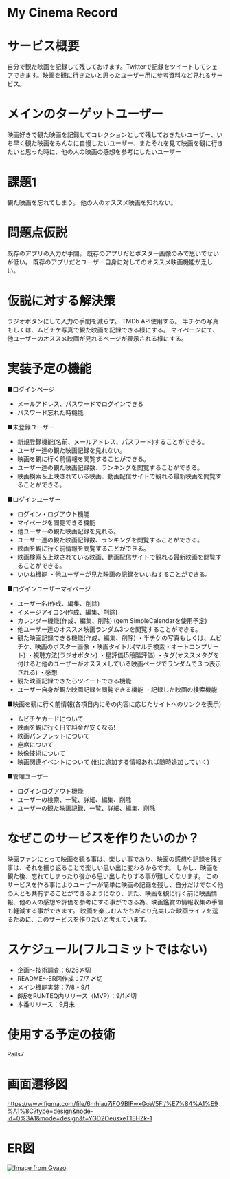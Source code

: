 # My Cinema Record

# サービス概要
 自分で観た映画を記録して残しておけます。Twitterで記録をツイートしてシェアできます。映画を観に行きたいと思ったユーザー用に参考資料など見れるサービス。


# メインのターゲットユーザー
 映画好きで観た映画を記録してコレクションとして残しておきたいユーザー、いち早く観た映画をみんなに自慢したいユーザー、またそれを見て映画を観に行きたいと思った時に、他の人の映画の感想を参考にしたいユーザー


# 課題1
観た映画を忘れてしまう。
他の人のオススメ映画を知れない。

# 問題点仮説
既存のアプリの入力が手間。
既存のアプリだとポスター画像のみで思いでせいが低い。
既存のアプリだとユーザー自身に対してのオススメ映画機能が乏しい。

# 仮説に対する解決策
ラジオボタンにして入力の手間を減らす。
TMDb API使用する。
半チケの写真もしくは、ムビチケ写真で観た映画を記録できる様にする。
マイページにて、他ユーザーのオススメ映画が見れるページが表示される様にする。


# 実装予定の機能
■ログインページ
- メールアドレス、パスワードでログインできる
- パスワード忘れた時機能

■未登録ユーザー
- 新規登録機能(名前、メールアドレス、パスワード)することができる。
- ユーザー達の観た映画記録を見れない。
- 映画を観に行く前情報を閲覧することができる。
- ユーザー達の観た映画記録数、ランキングを閲覧することができる。
- 映画検索＆上映されている映画、動画配信サイトで観れる最新映画を閲覧することができる。


■ログインユーザー
- ログイン・ログアウト機能
- マイページを閲覧できる機能
- 他ユーザーの観た映画記録を見れる。
- ユーザー達の観た映画記録数、ランキングを閲覧することができる。
- 映画を観に行く前情報を閲覧することができる。
- 映画検索＆上映されている映画、動画配信サイトで観れる最新映画を閲覧することができる。
- いいね機能
・他ユーザーが見た映画の記録をいいねすることができる。

■ログインユーザーマイページ
- ユーザー名(作成、編集、削除)
- イメージアイコン(作成、編集、削除)
- カレンダー機能(作成、編集、削除)
(gem SimpleCalendarを使用予定)
- 他ユーザー達のオススメ映画ランダム3つを閲覧することができる。
- 観た映画記録できる機能(作成、編集、削除)
・半チケの写真もしくは、ムビチケ、映画のポスター画像
・映画タイトル(マルチ検索・オートコンプリート)
・視聴方法(ラジオボタン)
・星評価(5段階評価)
・タグ(オススメタグを付けると他のユーザーがオススメしている映画ページでランダムで３つ表示される)
・感想
- 観た映画記録できたらツイートできる機能
- ユーザー自身が観た映画記録を閲覧できる機能
・記録した映画の検索機能 

■映画を観に行く前情報(各項目内にその内容に応じたサイトへのリンクを表示)
- ムビチケカードについて
- 映画を観に行く日で料金が安くなる!
- 映画パンフレットについて
- 座席について
- 映像技術について
- 映画関連イベントについて
(他に追加する情報あれば随時追加していく)

■管理ユーザー
- ログインログアウト機能
- ユーザーの検索、一覧、詳細、編集、削除
- ユーザーの観た映画記録、一覧、詳細、編集、削除


# なぜこのサービスを作りたいのか？
 映画ファンにとって映画を観る事は、楽しい事であり、映画の感想や記録を残す事は、それを振り返ることで楽しい思い出に変わるからです。
 しかし、映画を観た後、忘れてしまったり後から思い出したりする事が難しくなリます。
 このサービスを作る事によりユーザーが簡単に映画の記録を残し、自分だけでなく他の人とも共有することができるようになり、また、映画を観に行く前に映画情報、他の人の感想や評価を参考にする事ができる為、映画鑑賞の情報収集の手間も軽減する事ができます。
 映画を楽しむ人たちがより充実した映画ライフを送るために、このサービスを作りたいと考えています。


# スケジュール(フルコミットではない)
- 企画〜技術調査：6/26〆切
- README〜ER図作成：7/7 〆切
- メイン機能実装：7/8 - 9/1
- β版をRUNTEQ内リリース（MVP）：9/1〆切
- 本番リリース：9月末


# 使用する予定の技術
Rails7

# 画面遷移図
https://www.figma.com/file/6mhiau7jFO9BIFwxGoW5Fl/%E7%84%A1%E9%A1%8C?type=design&node-id=0%3A1&mode=design&t=YGD2OeusxeT1EHZk-1

# ER図
[![Image from Gyazo](https://i.gyazo.com/dab095fd5f149c7a7b273a6dd3862e2a.png)](https://gyazo.com/dab095fd5f149c7a7b273a6dd3862e2a)
